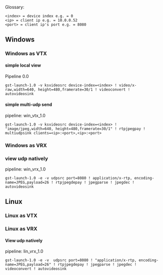 
Glossary:
```
<index> = device index e.g. = 0
<ip> = client ip e.g. = 10.0.0.52
<port> = client ip's port e.g. = 8080
```


## Windows
### Windows as VTX

#### simple local view
Pipeline 0.0
```
gst-launch-1.0 -v ksvideosrc device-index=<index> ! video/x-raw,width=640, height=480,framerate=30/1 ! videoconvert ! autovideosink
```

#### simple multi-udp send
pipeline: win_vtx_1.0
```
gst-launch-1.0 -v ksvideosrc device-index=<index> ! "image/jpeg,width=640, height=480,framerate=30/1" ! rtpjpegpay ! multiudpsink clients=<ip>:<port>,<ip>:<port>
```
### Windows as VRX

### view udp natively
pipeline: win_vrx_1.0
```
gst-launch-1.0 -e -v udpsrc port=8080 ! application/x-rtp, encoding-name=JPEG,payload=26 ! rtpjpegdepay ! jpegparse ! jpegdec ! autovideosink 
```


## Linux

### Linux as VTX




### Linux as VRX

#### View udp natively
pipeline: lin_vrx_1.0
```
gst-launch-1.0 -e -v  udpsrc port=8080 ! "application/x-rtp, encoding-name=JPEG,payload=26" ! rtpjpegdepay ! jpegparse ! jpegdec ! videoconvert ! autovideosink
```